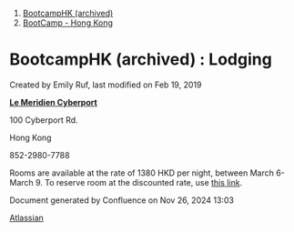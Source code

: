 1. [BootcampHK (archived)](index.html)
2. [BootCamp - Hong Kong](BootCamp---Hong-Kong_23102870.html)

# BootcampHK (archived) : Lodging

Created by Emily Ruf, last modified on Feb 19, 2019

[**Le Meridien Cyberport**](https://www.marriott.com/hotels/travel/hkgmd-le-meridien-cyberport/)

100 Cyberport Rd.

Hong Kong

852-2980-7788

Rooms are available at the rate of 1380 HKD per night, between March 6-March 9. To reserve room at the discounted rate, use [this link](https://www.marriott.com/events/start.mi?id=1550563335460&key=GRP).

Document generated by Confluence on Nov 26, 2024 13:03

[Atlassian](http://www.atlassian.com/)
